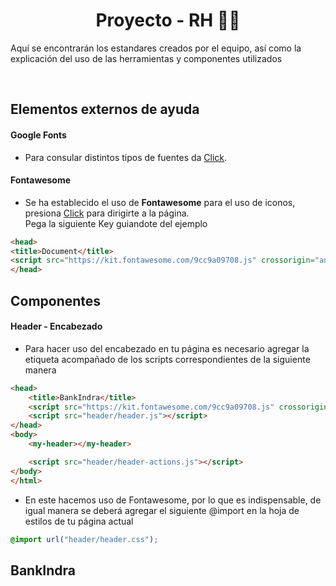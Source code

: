 <h1 align="center"> Proyecto - RH 👨‍💻 </h1>
<p>Aquí se encontrarán los estandares creados por el equipo, así como la explicación del uso de las herramientas y componentes utilizados</p>
<br>

<h2>Elementos externos de ayuda</h2>
<h4>Google Fonts</h4>
<ul><li><p>
      Para consular distintos tipos de fuentes da <a href="https://fonts.google.com/">Click</a>.
</p></li></ul>
<h4>Fontawesome</h4>
<ul><li><p>
      Se ha establecido el uso de <b>Fontawesome</b> para el uso de iconos, presiona <a href="https://fontawesome.com/">Click</a> para dirigirte a la página.
      <br>
      Pega la siguiente Key guiandote del ejemplo
</p></li></ul>

```html
<head>
<title>Document</title>
<script src="https://kit.fontawesome.com/9cc9a09708.js" crossorigin="anonymous"></script>
</head>
```

<h2>Componentes</h2>
<h4>Header - Encabezado</h4>
<ul><li><p>
      Para hacer uso del encabezado en tu página es necesario agregar la etiqueta <my-header></my-header> acompañado de los scripts correspondientes de la siguiente manera
</p></li></ul>

```html
<head>
    <title>BankIndra</title>
    <script src="https://kit.fontawesome.com/9cc9a09708.js" crossorigin="anonymous"></script>
    <script src="header/header.js"></script>
</head>
<body>
    <my-header></my-header>

    <script src="header/header-actions.js"></script>
</body>
</html>
```
<ul><li><p>
      En este hacemos uso de Fontawesome, por lo que es indispensable, de igual manera se deberá agregar el siguiente @import en la hoja de estilos de tu página actual
</p></li></ul>

```css
@import url("header/header.css");
```
## BankIndra

